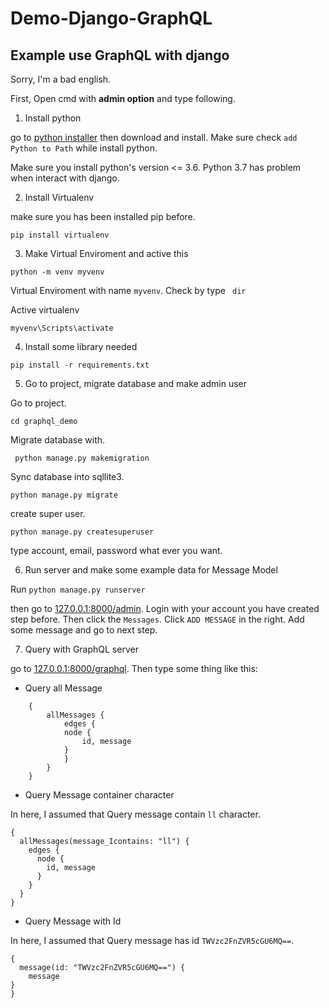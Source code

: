 # Demo-Django-GraphQL

## Example use GraphQL with django

Sorry, I'm a bad english.

First, Open cmd with **admin option** and type following.

1. Install python

go to [python installer](https://www.python.org/downloads/release/python-365/) then download and install. Make sure check `add Python to Path` while install python.

Make sure you install python's version <= 3.6. Python 3.7 has problem when interact with django.

2. Install Virtualenv

make sure you has been installed pip before.

``` pip install virtualenv ```

3. Make Virtual Enviroment and active this

``` python -m venv myvenv ```

Virtual Enviroment with name `myvenv`. Check by type ` dir`


Active virtualenv

``` myvenv\Scripts\activate ```

4. Install some library needed

``` pip install -r requirements.txt ```

5. Go to project, migrate database and make admin user

Go to project.

``` cd graphql_demo ```

Migrate database with.

``` python manage.py makemigration```

Sync database into sqllite3.

``` python manage.py migrate ```

create super user.

``` python manage.py createsuperuser ```

type account, email, password what ever you want.


6. Run server and make some example data for Message Model

Run ``` python manage.py runserver ```

then go to [127.0.0.1:8000/admin](http://127.0.0.1:8000/admin/). Login with your account you have created step before. Then click the ```Messages```.  Click ```ADD MESSAGE``` in the right. Add some message and go to next step.

7. Query with GraphQL server

go to [127.0.0.1:8000/graphql](http://127.0.0.1:8000/graphql). Then type some thing like this:

+ Query all Message

```
    {
        allMessages {
            edges {
            node {
                id, message
            }
            }
        }
    }
```

+ Query Message container character

In here, I assumed that Query message contain `ll` character.

```
{
  allMessages(message_Icontains: "ll") {
    edges {
      node {
        id, message
      }
    }
  }
}
```

+ Query Message with Id

In here, I assumed that Query message has id `TWVzc2FnZVR5cGU6MQ==`.

```
{
  message(id: "TWVzc2FnZVR5cGU6MQ==") {
    message
}
}
```



